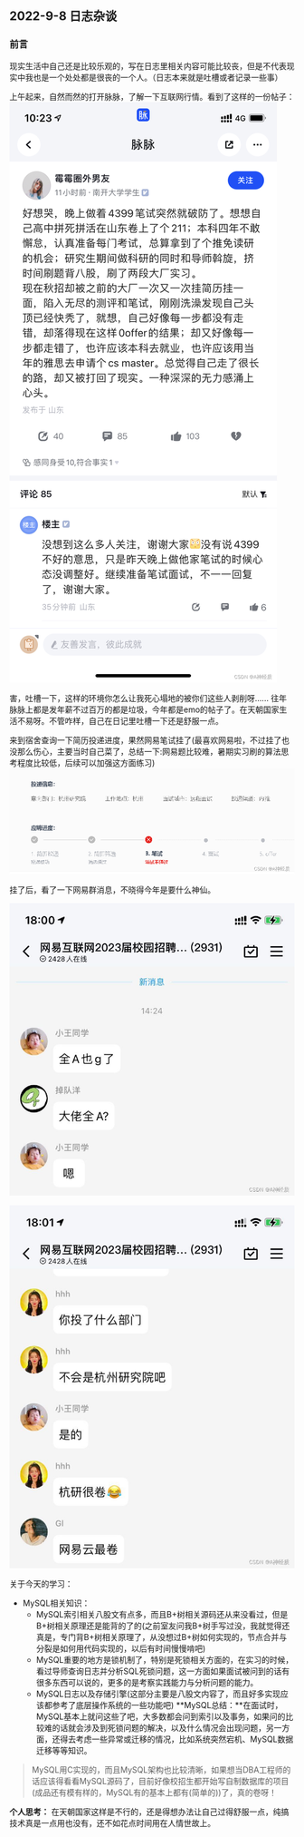 ## 2022-9-8 日志杂谈
### 前言
现实生活中自己还是比较乐观的，写在日志里相关内容可能比较丧，但是不代表现实中我也是一个处处都是很丧的一个人。（日志本来就是吐槽或者记录一些事）


上午起来，自然而然的打开脉脉，了解一下互联网行情。看到了这样的一份帖子：
![img.png](img/2022-9-8-img0.png)

害，吐槽一下，这样的环境你怎么让我死心塌地的被你们这些人剥削呀......
往年脉脉上都是发年薪不过百万的都是垃圾，今年都是emo的帖子了。在天朝国家生活不易呀。不管咋样，自己在日记里吐槽一下还是舒服一点。

来到宿舍查询一下简历投递进度，果然网易笔试挂了(最喜欢网易啦，不过挂了也没那么伤心，主要当时自己菜了，总结一下:网易题比较难，暑期实习刷的算法思考程度比较低，后续可以加强这方面练习)
![img.png](img/2022-9-8-img1.png)

挂了后，看了一下网易群消息，不晓得今年是要什么神仙。

![img.png](img/2022-9-8-img2.png)

![img.png](img/2022-9-8-img3.png)

关于今天的学习：

- MySQL相关知识：
  * MySQL索引相关八股文有点多，而且B+树相关源码还从来没看过，但是B+树相关原理还是能背的了的(之前室友问我B+树手写过没，我就觉得还真是，专门背B+树相关原理了，从没想过B+树如何实现的，节点合并与分裂是如何用代码实现的，以后有时间慢慢啃吧)
  * MySQL重要的地方是锁机制了，特别是死锁相关方面的，在实习的时候，看过导师查询日志并分析SQL死锁问题，这一方面如果面试被问到的话有很多东西可以说的，更多的是考察实践能力与分析问题的能力。
  * MySQL日志以及存储引擎(这部分主要是八股文内容了，而且好多实现应该都参考了底层操作系统的一些功能吧)
  **MySQL总结：**在面试时，MySQL基本上就问这些了吧，大多数都会问到索引以及事务，如果问的比较难的话就会涉及到死锁问题的解决，以及什么情况会出现问题，另一方面，还得去考虑一些异常或迁移的情况，比如系统突然宕机、MySQL数据迁移等等知识。

> MySQL用C实现的，而且MySQL架构也比较清晰，如果想当DBA工程师的话应该得看看MySQL源码了，目前好像校招生都开始写自制数据库的项目(成品还有模有样的，MySQL有的基本上都有(简单的))了，真的卷呀！

**个人思考：** 在天朝国家这样是不行的，还是得想办法让自己过得舒服一点，纯搞技术真是一点用也没有，还不如花点时间用在人情世故上。
